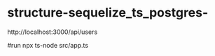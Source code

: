 # structure-sequelize_ts_postgres-


 http://localhost:3000/api/users



 #run
 npx ts-node src/app.ts
